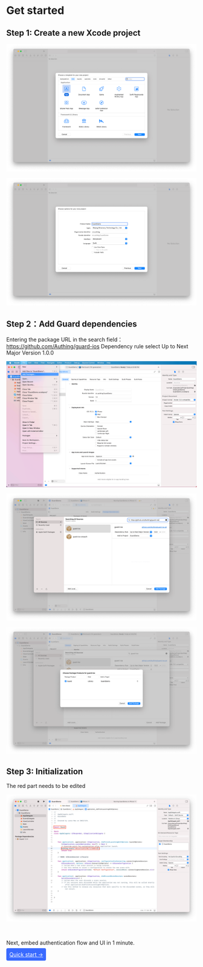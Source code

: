 # Get started

<LastUpdated/>

## Step 1: Create a new Xcode project

![](./images/create_project1.png)

![](./images/create_project2.png)

## Step 2：Add Guard dependencies

Entering the package URL in the search field：https://github.com/Authing/guard-ios
Dependency rule select Up to Next Major Version 1.0.0

![](./images/create_project3.png)

![](./images/create_project4.png)

![](./images/create_project5.png)

## Step 3: Initialization

The red part needs to be edited

![](./images/start.png)

<br>

Next, embed authentication flow and UI in 1 minute.

<span style="background-color: #396aff;a:link:color:#FFF;padding:8px;border-radius: 4px;"><a href="./quick.html" style="color:#FFF;">Quick start →</a>
</span>

<br>
